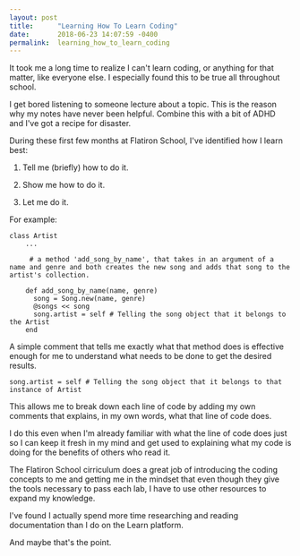 ```yaml
---
layout: post
title:      "Learning How To Learn Coding"
date:       2018-06-23 14:07:59 -0400
permalink:  learning_how_to_learn_coding
---
```



It took me a long time to realize I can't learn coding, or anything  for that matter, like everyone else. I especially found this to be true all throughout school.

I get bored listening to someone lecture about a topic. This is the reason why my notes have never been helpful. Combine this with a bit of ADHD and I've got a recipe for disaster.

During these first few months at Flatiron School, I've identified how I learn best:

1) Tell me (briefly) how to do it.

2) Show me how to do it.

3) Let me do it.

For example:
```
class Artist
    ...
   
	 # a method 'add_song_by_name', that takes in an argument of a name and genre and both creates the new song and adds that song to the artist's collection.
	 
    def add_song_by_name(name, genre) 
      song = Song.new(name, genre)
      @songs << song
      song.artist = self # Telling the song object that it belongs to the Artist
    end
```

A simple comment that tells me exactly what that method does is effective enough for me to understand what needs to be done to get the desired results.

```
song.artist = self # Telling the song object that it belongs to that instance of Artist
```

This allows me to break down each line of code by adding my own comments that explains, in my own words, what that line of code does.

I do this even when I'm already familiar with what the line of code does just so I can keep it fresh in my mind and get used to explaining what my code is doing for the benefits of others who read it.

The Flatiron School cirriculum does a great job of introducing the coding concepts to me and getting me in the mindset that even though they give the tools necessary to pass each lab, I have to use other resources to expand my knowledge.

I've found I actually spend more time researching and reading documentation than I do on the Learn platform. 

And maybe that's the point.
